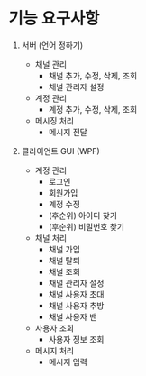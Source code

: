 # 기능 요구사항

1. 서버 (언어 정하기)
    - 채널 관리
        - 채널 추가, 수정, 삭제, 조회
        - 채널 관리자 설정
    - 계정 관리
        - 계정 추가, 수정, 삭제, 조회
    - 메시징 처리
        - 메시지 전달

2. 클라이언트 GUI (WPF)
    - 계정 관리
        - 로그인
        - 회원가입
        - 계정 수정
        - (후순위) 아이디 찾기
        - (후순위) 비밀번호 찾기
    - 채널 처리
        - 채널 가입
        - 채널 탈퇴
        - 채널 조회
        - 채널 관리자 설정
        - 채널 사용자 초대
        - 채널 사용자 추방
        - 채널 사용자 밴
    - 사용자 조회
        - 사용자 정보 조회
    - 메시지 처리
        - 메시지 입력